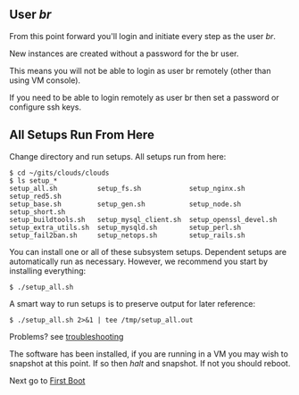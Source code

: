 ## User _br_ ##
From this point forward you'll login and initiate every step as the user _br_.

New instances are created without a password for the br user.

This means you will not be able to login as user br remotely (other than using VM console).

If you need to be able to login remotely as user br then set a password or configure ssh keys.

## All Setups Run From Here ##

Change directory and run setups. All setups run from here:

```
$ cd ~/gits/clouds/clouds
$ ls setup_*
setup_all.sh          setup_fs.sh            setup_nginx.sh          setup_red5.sh
setup_base.sh         setup_gen.sh           setup_node.sh           setup_short.sh
setup_buildtools.sh   setup_mysql_client.sh  setup_openssl_devel.sh
setup_extra_utils.sh  setup_mysqld.sh        setup_perl.sh
setup_fail2ban.sh     setup_netops.sh        setup_rails.sh
```

You can install one or all of these subsystem setups. Dependent setups are automatically run as necessary. However, we recommend you start by installing everything:

```
$ ./setup_all.sh
```

A smart way to run setups is to preserve output for later reference:
```
$ ./setup_all.sh 2>&1 | tee /tmp/setup_all.out
```

Problems? see [troubleshooting](Trouble.md)

The software has been installed, if you are running in a VM you may wish to snapshot at this point. If so then _halt_ and snapshot. If not you should reboot.

Next go to [First Boot](ServerFirstRun.md)